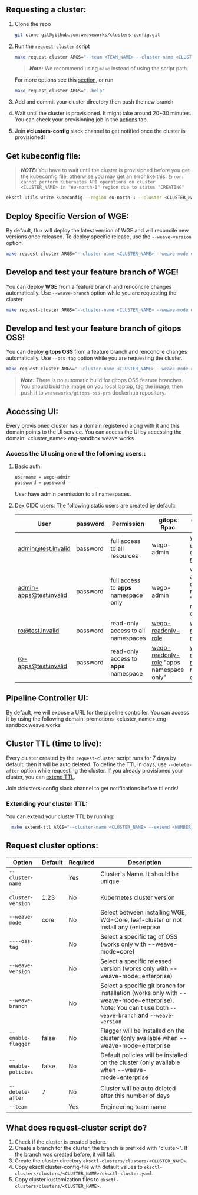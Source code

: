 ## Requesting a cluster:
1. Clone the repo
    ```bash
    git clone git@github.com:weaveworks/clusters-config.git
    ```
1. Run the `request-cluster` script
    ```bash
    make request-cluster ARGS="--team <TEAM_NAME> --cluster-name <CLUSTER_NAME> --weave-mode <WEAVE_MODE> --delete-after 10"
    ```
    > **_Note:_** We recommend using `make` instead of using the script path.

    For more options see this [section](#request-cluster-options), or run
      ```bash
      make request-cluster ARGS="--help"
      ```
1. Add and commit your cluster directory then push the new branch

1. Wait until the cluster is provisioned. It might take around 20~30 minutes. You can check your provisioning job in the [actions](https://github.com/weaveworks/clusters-config/actions) tab.

1. Join **#clusters-config** slack channel to get notified once the cluster is provisioned!

## Get kubeconfig file:

  > **_NOTE:_** You have to wait until the cluster is provisioned before you get the kubeconfig file, otherwise you may get an error like this: `Error: cannot perform Kubernetes API operations on cluster <CLUSTER_NAME> in "eu-north-1" region due to status "CREATING"`

  ```bash
  eksctl utils write-kubeconfig --region eu-north-1 --cluster <CLUSTER_NAME> --kubeconfig=$HOME/.kube/config
  ```

## Deploy Specific Version of WGE:
By default, flux will deploy the latest version of WGE and will reconcile new versions once released. To deploy specific release, use the `--weave-version` option.

```bash
make request-cluster ARGS="--cluster-name <CLUSTER_NAME> --weave-mode enterprise --weave-version <WEAVE_VERSION> --team <TEAM_NAME>"
```

## Develop and test your feature branch of WGE!
You can deploy **WGE** from a feature branch and renconcile changes automatically. Use `--weave-branch` option while you are requesting the cluster.

```bash
make request-cluster ARGS="--cluster-name <CLUSTER_NAME> --weave-mode enterprise --weave-branch <BRANCH_NAME> --team <TEAM_NAME>"
```

## Develop and test your feature branch of gitops OSS!
You can deploy **gitops OSS** from a feature branch and renconcile changes automatically. Use `--oss-tag` option while you are requesting the cluster.

```bash
make request-cluster ARGS="--cluster-name <CLUSTER_NAME> --weave-mode core --oss-tag <OSS_TAG> --team <TEAM_NAME>"
```

> **_Note:_** There is no automatic build for gitops OSS feature branches. You should buid the image on you local laptop, tag the image, then push it to `weaveworks/gitops-oss-prs` dockerhub repository.


## Accessing UI:

Every provisioned cluster has a domain registered along with it and this domain points to the UI service. You can access the UI by accessing the domain: <cluster_name>.eng-sandbox.weave.works

### Access the UI using one of the following users::
1. Basic auth:
    ```bash
    username = wego-admin
    password = password
    ```
    User have admin permission to all namespaces.

1. Dex OIDC users:
  The following static users are created by default:

    | User                    | password | Permission                             | gitops Rpac | enterprise Rbac |
    |--                       |--        |--                                      |--           |--               |
    | admin@test.invalid      | password | full access to all resources           | wego-admin | [wego-admin](https://docs.gitops.weave.works/docs/cluster-management/getting-started/#add-common-rbac-to-the-repo) + [gitops-reader](https://github.com/weaveworks/weave-gitops-enterprise/blob/97c08e97abaafd8fd5a3781fa0c07ddf3607fce7/charts/mccp/templates/rbac/user_roles.yaml#L4-L14) |
    | admin-apps@test.invalid | password | full access to **apps** namespace only | wego-admin | wego-admin + gitops-reader "apps namespace only" |
    | ro@test.invalid         | password | read-only access to all namespaces     | [wego-readonly-role](../eksctl-clusters/apps/common/dex/readonly-cluster-role.yaml) | [wego-readonly-role](../eksctl-clusters/apps/common/dex/readonly-cluster-role.yaml) |
    | ro-apps@test.invalid    | password | read-only access to **apps** namespace | [wego-readonly-role](../eksctl-clusters/apps/common/dex/readonly-cluster-role.yaml) "apps namespace only" | [wego-readonly-role](../eksctl-clusters/apps/common/dex/readonly-cluster-role.yaml) "apps namespace only" |

## Pipeline Controller UI:
By default, we will expose a URL for the pipeline controller. You can access it by using the following domain: promotions-<cluster_name>.eng-sandbox.weave.works

## Cluster TTL (time to live):
Every cluster created by the `request-cluster` script runs for 7 days by default, then it will be auto deleted. To define the TTL in days, use `--delete-after` option while requesting the cluster. If you already provisioned your cluster, you can [extend TTL](#extending-your-cluster-ttl).

Join #clusters-config slack channel to get notifications before ttl ends!

### Extending your cluster TTL:

You can extend your cluster TTL by running:
```bash
  make extend-ttl ARGS="--cluster-name <CLUSTER_NAME> --extend <NUMBER_OF_DAYS_TO_EXTEND>"
```

## Request cluster options:

| <nobr>Option</nobr>              | Default | Required | Description |
|----------------------------------|---------|----------|-------------|
| <nobr>`--cluster-name`</nobr>    |         | Yes      | Cluster's Name. It should be unique |
| <nobr>`--cluster-version`</nobr> | 1.23    | No       | Kubernetes cluster version |
| <nobr>`--weave-mode`</nobr>      | core    | No       | Select between installing WGE, WG-Core, leaf-cluster or not install any (enterprise|core|leaf|none)". Leaf option is to create a cluster that will be used as leaf cluster. You still need to join that cluster to yor management cluster. |
| <nobr>`----oss-tag`</nobr>       |         | No       | Select a specific tag of OSS (works only with --weave-mode=core) |
| <nobr>`--weave-version`</nobr>   |         | No       | Select a specific released version (works only with --weave-mode=enterprise) |
| <nobr>`--weave-branch`</nobr>    |         | No       | Select a specific git branch for installation (works only with --weave-mode=enterprise). Note: You can't use both `--weave-branch` and `--weave-version`|
| <nobr>`--enable-flagger`</nobr>  | false   | No       | Flagger will be installed on the cluster (only available when --weave-mode=enterprise|leaf) |
| <nobr>`--enable-policies`</nobr> | false   | No       | Default policies will be installed on the cluster (only available when --weave-mode=enterprise|leaf) |
| <nobr>`--delete-after`</nobr>    | 7       | No       | Cluster will be auto deleted after this number of days |
| <nobr>`--team`</nobr>            |         | Yes      | Engineering team name |

## What does request-cluster script do?

1. Check if the cluster is created before.
1. Create a branch for the cluster, the branch is prefixed with "cluster-". If the branch was created before, it will fail.
1. Create the cluster directory `eksctl-clusters/clusters/<CLUSTER_NAME>`.
1. Copy eksctl cluster-config-file with default values to `eksctl-clusters/clusters/<CLUSTER_NAME>/eksctl-cluster.yaml`.
1. Copy cluster kustomization files to `eksctl-clusters/clusters/<CLUSTER_NAME>`.
